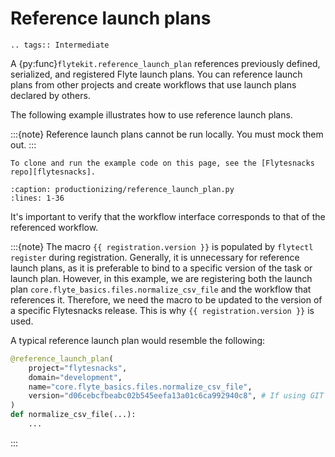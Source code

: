 # Reference launch plans

```{eval-rst}
.. tags:: Intermediate
```

A {py:func}`flytekit.reference_launch_plan` references previously defined, serialized, and registered Flyte launch plans. You can reference launch plans from other projects and create workflows that use launch plans declared by others.

The following example illustrates how to use reference launch plans.

:::{note}
Reference launch plans cannot be run locally. You must mock them out.
:::

```{note}
To clone and run the example code on this page, see the [Flytesnacks repo][flytesnacks].
```

```{literalinclude} /examples/productionizing/productionizing/reference_launch_plan.py
:caption: productionizing/reference_launch_plan.py
:lines: 1-36
```

It's important to verify that the workflow interface corresponds to that of the referenced workflow.

:::{note}
The macro `{{ registration.version }}` is populated by `flytectl register` during registration.
Generally, it is unnecessary for reference launch plans, as it is preferable to bind to a specific version of the task or launch plan.
However, in this example, we are registering both the launch plan `core.flyte_basics.files.normalize_csv_file` and the workflow that references it.
Therefore, we need the macro to be updated to the version of a specific Flytesnacks release.
This is why `{{ registration.version }}` is used.

A typical reference launch plan would resemble the following:

```python
@reference_launch_plan(
    project="flytesnacks",
    domain="development",
    name="core.flyte_basics.files.normalize_csv_file",
    version="d06cebcfbeabc02b545eefa13a01c6ca992940c8", # If using GIT for versioning OR 0.16.0, if semver
)
def normalize_csv_file(...):
    ...
```
:::

[flytesnacks]: https://github.com/flyteorg/flytesnacks/tree/master/examples/productionizing/
